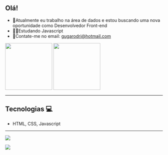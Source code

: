## Olá!

- 🎲Atualmente eu trabalho na área de dados e estou buscando uma nova oportunidade como Desenvolvedor Front-end
- 🧑‍💻Estudando Javascript
- 📨Contate-me no email: gugarodri@hotmail.com


<img height="150em" src="https://github-readme-stats.vercel.app/api?username=gustavorodrii&show_icons=true&theme=dracula&include_all_commits=true&count_private=true"/>
<img height="150em" src="https://github-readme-stats.vercel.app/api/top-langs/?username=gustavorodrii&layout=compact&langs_count=16&theme=dracula"/>


<hr>


## Tecnologias 💻
- HTML, CSS, Javascript

<hr>

<a href="https://www.linkedin.com/in/gustavorodrii/"> <img src="https://img.shields.io/badge/LinkedIn-0077B5?style=for-the-badge&logo=linkedin&logoColor=white"></a>

<a href="mailto:gugarodri@hotmail.com"> <img src="https://img.shields.io/badge/Microsoft_Outlook-0078D4?style=for-the-badge&logo=microsoft-outlook&logoColor=white"> </a>
